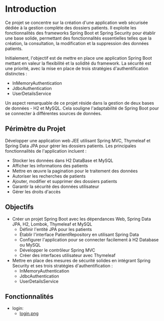 # Introduction

Ce projet se concentre sur la création d'une application web sécurisée dédiée à la gestion complète des dossiers patients. Il exploite les fonctionnalités des frameworks Spring Boot et Spring Security pour établir une base solide, permettant des fonctionnalités essentielles telles que la création, la consultation, la modification et la suppression des données patients.

Initialement, l'objectif est de mettre en place une application Spring Boot mettant en valeur la flexibilité et la solidité du framework. La sécurité est une priorité, avec la mise en place de trois stratégies d'authentification distinctes :

- InMemoryAuthentication
- JdbcAuthentication
- UserDetailsService

Un aspect remarquable de ce projet réside dans la gestion de deux bases de données - H2 et MySQL. Cela souligne l'adaptabilité de Spring Boot pour se connecter à différentes sources de données.
## Périmètre du Projet

Développer une application web JEE utilisant Spring MVC, Thymeleaf et Spring Data JPA pour gérer les dossiers patients. Les principales fonctionnalités de l'application incluent :

- Stocker les données dans H2 DataBase et MySQL
- Afficher les informations des patients
- Mettre en œuvre la pagination pour le traitement des données
- Autoriser les recherches de patients
- Ajouter, modifier et supprimer des dossiers patients
- Garantir la sécurité des données utilisateur
- Gérer les droits d'accès

## Objectifs

- Créer un projet Spring Boot avec les dépendances Web, Spring Data JPA, H2, Lombok, Thymeleaf et MySQL
  - Définir l'entité JPA pour les patients
  - Établir l'interface PatientRepository en utilisant Spring Data
  - Configurer l'application pour se connecter facilement à H2 Database ou MySQL
  - Développer le contrôleur Spring MVC
  - Créer des interfaces utilisateur avec Thymeleaf
- Mettre en place des mesures de sécurité solides en intégrant Spring Security et ses trois stratégies d'authentification :
  - InMemoryAuthentication 
  - JdbcAuthentication
  - UserDetailsService

## Fonctionnalités
  - login:
    - [login.png](captures/login.png)